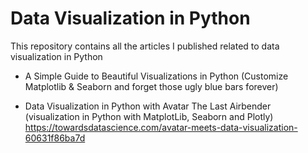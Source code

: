 # Data Visualization in Python
This repository contains all the articles I published related to data visualization in Python

- A Simple Guide to Beautiful Visualizations in Python (Customize Matplotlib & Seaborn and forget those ugly blue bars forever)

- Data Visualization in Python with Avatar The Last Airbender  (visualization in Python with MatplotLib, Seaborn and Plotly)
https://towardsdatascience.com/avatar-meets-data-visualization-60631f86ba7d
